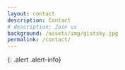 ```yaml
---
layout: contact
description: Contact
# description: Join us
background: /assets/img/gistsky.jpg
permalink: /contact/
---
```


{: .alert .alert-info}
